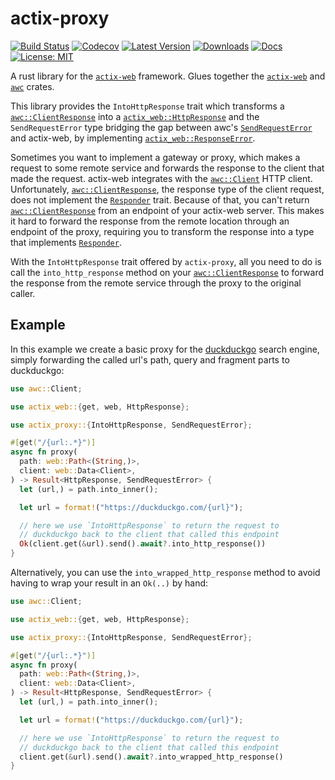 # actix-proxy

[![Build Status](https://github.com/jofas/actix_proxy/actions/workflows/build.yml/badge.svg)](https://github.com/jofas/actix_proxy/actions/workflows/build.yml)
[![Codecov](https://codecov.io/gh/jofas/actix_proxy/branch/main/graph/badge.svg?token=69YKZ1JIBK)](https://codecov.io/gh/jofas/actix_proxy)
[![Latest Version](https://img.shields.io/crates/v/actix-proxy.svg)](https://crates.io/crates/actix-proxy)
[![Downloads](https://img.shields.io/crates/d/actix-proxy?label=downloads)](https://crates.io/crates/actix-proxy)
[![Docs](https://img.shields.io/badge/library_docs-latest-blue.svg)](https://docs.rs/actix-proxy/latest/actix-proxy)
[![License: MIT](https://img.shields.io/badge/License-MIT-blue.svg)](https://opensource.org/licenses/MIT)

A rust library for the [`actix-web`](https://actix.rs/) framework. 
Glues together the [`actix-web`] and [`awc`] crates.

This library provides the `IntoHttpResponse` trait which transforms
a [`awc::ClientResponse`] into a [`actix_web::HttpResponse`] and
the `SendRequestError` type bridging the gap between awc's 
[`SendRequestError`] and actix-web, by implementing 
[`actix_web::ResponseError`].

Sometimes you want to implement a gateway or proxy, which makes a 
request to some remote service and forwards the response to the 
client that made the request.
actix-web integrates with the [`awc::Client`] HTTP client. 
Unfortunately, [`awc::ClientResponse`], the response type of the 
client request, does not implement the [`Responder`] trait.
Because of that, you can't return [`awc::ClientResponse`] from an
endpoint of your actix-web server.
This makes it hard to forward the response from the remote location
through an endpoint of the proxy, requiring you to transform the
response into a type that implements [`Responder`].

With the `IntoHttpResponse` trait offered by `actix-proxy`, all you 
need to do is call the `into_http_response` method on your
[`awc::ClientResponse`] to forward the response from the remote 
service through the proxy to the original caller.

## Example

In this example we create a basic proxy for the [duckduckgo] search
engine, simply forwarding the called url's path, query and fragment 
parts to duckduckgo:

```rust
use awc::Client;

use actix_web::{get, web, HttpResponse};

use actix_proxy::{IntoHttpResponse, SendRequestError};

#[get("/{url:.*}")]
async fn proxy(
  path: web::Path<(String,)>,
  client: web::Data<Client>,
) -> Result<HttpResponse, SendRequestError> {
  let (url,) = path.into_inner();

  let url = format!("https://duckduckgo.com/{url}");

  // here we use `IntoHttpResponse` to return the request to 
  // duckduckgo back to the client that called this endpoint
  Ok(client.get(&url).send().await?.into_http_response())
}
```

Alternatively, you can use the `into_wrapped_http_response` method
to avoid having to wrap your result in an `Ok(..)` by hand:

```rust
use awc::Client;

use actix_web::{get, web, HttpResponse};

use actix_proxy::{IntoHttpResponse, SendRequestError};

#[get("/{url:.*}")]
async fn proxy(
  path: web::Path<(String,)>,
  client: web::Data<Client>,
) -> Result<HttpResponse, SendRequestError> {
  let (url,) = path.into_inner();

  let url = format!("https://duckduckgo.com/{url}");

  // here we use `IntoHttpResponse` to return the request to 
  // duckduckgo back to the client that called this endpoint
  client.get(&url).send().await?.into_wrapped_http_response()
}
```

[`actix-web`]: https://docs.rs/actix-web/latest/actix_web/index.html
[`actix_web::HttpResponse`]: https://docs.rs/actix-web/latest/actix_web/struct.HttpResponse.html
[`actix_web::ResponseError`]: https://docs.rs/actix-web/latest/actix_web/trait.ResponseError.html 
[`awc`]: https://docs.rs/awc/latest/awc/
[`awc::Client`]: https://docs.rs/awc/latest/awc/struct.Client.html
[`awc::ClientResponse`]: https://docs.rs/awc/latest/awc/struct.ClientResponse.html
[`SendRequestError`]: https://docs.rs/awc/latest/awc/error/enum.SendRequestError.html
[`Responder`]: https://docs.rs/actix-web/latest/actix_web/trait.Responder.html
[duckduckgo]: https://duckduckgo.com/

